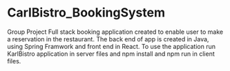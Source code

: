 # CarlBistro_BookingSystem
Group Project
Full stack booking application created to enable user to make a reservation in the restaurant.
The back end of app is created in Java, using Spring Framwork and front end in React.
To use the application run KarlBistro application in server files and npm install and npm run in client files.
